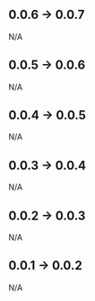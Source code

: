 ## 0.0.6 -> 0.0.7

N/A

## 0.0.5 -> 0.0.6

N/A

## 0.0.4 -> 0.0.5

N/A

## 0.0.3 -> 0.0.4

N/A

## 0.0.2 -> 0.0.3

N/A

## 0.0.1 -> 0.0.2

N/A
